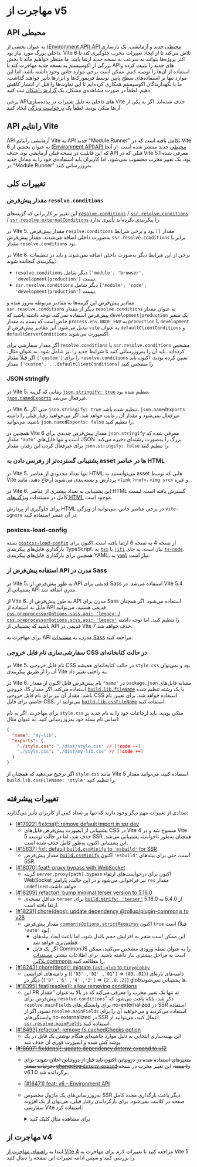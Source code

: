# مهاجرت از v5

## API محیطی

به عنوان بخشی از [(Environment API) API محیطی](/guide/api-environment.md) جدید و آزمایشی، یک بازسازی داخلی بزرگ مورد نیاز بود. Vite 6 تلاش می‌کند تا از ایجاد تغییرات مخرب جلوگیری کند تا اکثر پروژه‌ها بتوانند به سرعت به نسخه جدید ارتقا یابند. ما منتظر خواهیم ماند تا بخش بزرگی از اکوسیستم به نسخه جدید مهاجرت کند تا APIهای جدید را تثبیت کرده و استفاده از آن‌ها را توصیه کنیم. ممکن است برخی موارد خاص وجود داشته باشد، اما این موارد تنها بر استفاده‌های سطح پایین توسط فریمورک‌ها و ابزارها تأثیر خواهند گذاشت. ما با نگهدارندگان اکوسیستم همکاری کرده‌ایم تا این تفاوت‌ها را قبل از انتشار کاهش دهیم. لطفاً در صورت مشاهده‌ی مشکل، یک [گزارش اشکال](https://github.com/vitejs/vite/issues/new?assignees=&labels=pending+triage&projects=&template=bug_report.yml) ثبت کنید.

برخی APIهای داخلی به دلیل تغییرات در پیاده‌سازی Vite حذف شده‌اند. اگر به یکی از آن‌ها متکی بودید، لطفاً یک [درخواست ویژگی](https://github.com/vitejs/vite/issues/new?assignees=&labels=enhancement%3A+pending+triage&projects=&template=feature_request.yml) ایجاد کنید.

## API رانتایم Vite

API آزمایشی رانتایم Vite به API جدید "Module Runner" تکامل یافته است که در Vite 6 به عنوان بخشی از [(Environment API)API محیطی](/guide/api-environment) جدید منتشر شده است. از آنجا که این قابلیت در نسخه قبلی آزمایشی بود، حذف API قبلی که در Vite 5.1 معرفی شده بود، یک تغییر مخرب محسوب نمی‌شود، اما کاربران باید استفاده‌ی خود را به معادل جدید در "Module Runner" به‌روزرسانی کنند.

## تغییرات کلی

### مقدار پیش‌فرض `resolve.conditions`

این تغییر بر کاربرانی که گزینه‌های [`resolve.conditions`](/config/shared-options#resolve-conditions) / [`ssr.resolve.conditions`](/config/ssr-options#ssr-resolve-conditions) / [`ssr.resolve.externalConditions`](/config/ssr-options#ssr-resolve-externalconditions) را پیکربندی نکرده‌اند تأثیری ندارد.

در Vite 5، مقدار پیش‌فرض `resolve.conditions` مقدار `[]` بود و برخی شرایط به‌صورت داخلی اضافه می‌شدند. مقدار پیش‌فرض `ssr.resolve.conditions` برابر با مقدار `resolve.conditions` بود.

در Vite 6، برخی از این شرایط دیگر به‌صورت داخلی اضافه نمی‌شوند
و باید در تنظیمات پیکربندی گنجانده شوند:

- `resolve.conditions` دیگر شامل `['module', 'browser', 'development|production']` نیست.
- `ssr.resolve.conditions` دیگر شامل `['module', 'node', 'development|production']` نیست.

مقادیر پیش‌فرض این گزینه‌ها به مقادیر مربوطه به‌روز شده و `ssr.resolve.conditions` دیگر از مقدار `resolve.conditions` به عنوان مقدار پیش‌فرض استفاده نمی‌کند. توجه داشته باشید که `development|production` یک متغیر خاص است که بسته به مقدار `process.env.NODE_ENV` به `production` یا `development` تبدیل می‌شود. این مقادیر پیش‌فرض از `vite` به عنوان `defaultClientConditions` و `defaultServerConditions` اکسپورت می‌شوند.

اگر مقدار سفارشی برای `resolve.conditions` یا `ssr.resolve.conditions` مشخص کرده‌اید، باید آن را به‌روزرسانی کنید تا شرایط جدید را نیز شامل شود.
به عنوان مثال، اگر قبلاً مقدار `['custom']` را برای `resolve.conditions` تعیین کرده بودید، اکنون باید مقدار `['custom', ...defaultClientConditions]` را مشخص کنید.

### JSON stringify

در Vite 5، زمانی که گزینه [`json.stringify: true`](/config/shared-options#json-stringify) تنظیم شده بود، [`json.namedExports`](/config/shared-options#json-namedexports) غیرفعال می‌شد.

در Vite 6، حتی اگر `json.stringify: true` تنظیم شده باشد، `json.namedExports` غیرفعال نمی‌شود و مقدار آن رعایت خواهد شد. اگر می‌خواهید رفتار قبلی را داشته باشید، می‌توانید `json.namedExports: false` را تنظیم کنید.

همچنین در Vite 6 مقدار پیش‌فرض جدیدی برای `json.stringify` معرفی شده که مقدار `'auto'` است و تنها فایل‌های JSON بزرگ را به‌صورت رشته‌ای ذخیره می‌کند. برای غیرفعال کردن این رفتار، مقدار `json.stringify: false` را تنظیم کنید.

### پشتیبانی گسترده‌تر از رفرنس دادن به asset ها در عناصر HTML

در Vite 5، تنها تعداد محدودی از عناصر HTML می‌توانستند به asset هایی که توسط Vite پردازش و بسته‌بندی می‌شوند ارجاع دهند، مانند `<link href>`، `<img src>` و غیره.

در Vite 6، این پشتیبانی به تعداد بیشتری از عناصر HTML گسترش یافته است. لیست کامل در مستندات [ویژگی‌های HTML](/guide/features.html#html) موجود است.

برای جلوگیری از پردازش HTML در برخی عناصر خاص، می‌توانید از ویژگی `vite-ignore` در آن عنصر استفاده کنید.

### postcss-load-config

بسته [`postcss-load-config`](https://npmjs.com/package/postcss-load-config) از نسخه 4 به نسخه 6 ارتقا یافته است. اکنون برای بارگذاری فایل‌های پیکربندی TypeScript، به [`tsx`](https://www.npmjs.com/package/tsx) یا [`jiti`](https://www.npmjs.com/package/jiti) نیاز است، به جای [`ts-node`](https://www.npmjs.com/package/ts-node). همچنین برای بارگذاری فایل‌های پیکربندی YAML، به [`yaml`](https://www.npmjs.com/package/yaml) نیاز است.

### استفاده پیش‌فرض از API مدرن در Sass

در Vite 5، به طور پیش‌فرض از API قدیمی برای Sass استفاده می‌شد. در Vite 5.4 پشتیبانی از API مدرن اضافه شد.

از Vite 6، به طور پیش‌فرض از API مدرن برای Sass استفاده می‌شود. اگر همچنان مایل به استفاده از API قدیمی هستید، می‌توانید [`css.preprocessorOptions.sass.api: 'legacy'` / `css.preprocessorOptions.scss.api: 'legacy'`](/config/shared-options#css-preprocessoroptions) را تنظیم کنید. اما توجه داشته باشید که پشتیبانی از API قدیمی در Vite 7 حذف خواهد شد.

برای مهاجرت به API مدرن، به [مستندات Sass](https://sass-lang.com/documentation/breaking-changes/legacy-js-api/) مراجعه کنید.

### سفارشی‌سازی نام فایل خروجی CSS در حالت کتابخانه‌ای

در Vite 5، نام فایل خروجی CSS در حالت کتابخانه‌ای همیشه `style.css` بود و نمی‌توان آن را از طریق پیکربندی Vite به راحتی تغییر داد.

در Vite 6، نام پیش‌فرض فایل اکنون از مقدار `"name"` در `package.json` مشابه فایل‌های خروجی JS استفاده می‌کند. اگر مقدار [`build.lib.fileName`](/config/build-options.md#build-lib) با یک رشته تنظیم شده باشد، مقدار آن نیز برای نام فایل خروجی CSS استفاده خواهد شد. برای تعیین نام خاصی برای فایل CSS، می‌توانید از [`build.lib.cssFileName`](/config/build-options.md#build-lib) استفاده کنید.

برای مهاجرت، اگر به نام `style.css` متکی بودید، باید ارجاعات خود را به نام جدید بر اساس نام بسته خود به‌روزرسانی کنید. به عنوان مثال:

```json [package.json]
{
  "name": "my-lib",
  "exports": {
    "./style.css": "./dist/style.css" // [!code --]
    "./style.css": "./dist/my-lib.css" // [!code ++]
  }
}
```

اگر ترجیح می‌دهید که همچنان از `style.css` مانند Vite 5 استفاده کنید، می‌توانید مقدار `build.lib.cssFileName: 'style'‎` را تنظیم کنید.

## تغییرات پیشرفته

تعدادی از تغییرات مهم دیگر وجود دارند که تنها بر تعداد کمی از کاربران تأثیر می‌گذارند:

- [[#17922] fix(css)!: remove default import in ssr dev](https://github.com/vitejs/vite/pull/17922)
  - پشتیبانی از ایمپورت پیش‌فرض فایل‌های CSS در Vite 4 منسوخ شد و در Vite 5 حذف شد، اما در حالت توسعه SSR همچنان به‌طور ناخواسته پشتیبانی می‌شد. این پشتیبانی اکنون به‌طور کامل حذف شده است.
- [[#15637] fix!: default `build.cssMinify` to `'esbuild'` for SSR](https://github.com/vitejs/vite/pull/15637)
  - مقدار پیش‌فرض [`build.cssMinify`](/config/build-options#build-cssminify) اکنون `'esbuild'` است، حتی برای بیلدهای SSR.
- [[#18070] feat!: proxy bypass with WebSocket](https://github.com/vitejs/vite/pull/18070)
  - گزینه `server.proxy[path].bypass` اکنون برای درخواست‌های ارتقاء WebSocket نیز فراخوانی می‌شود و در این حالت، پارامتر `res` مقدار `undefined` خواهد داشت.
- [[#18209] refactor!: bump minimal terser version to 5.16.0](https://github.com/vitejs/vite/pull/18209)
  - حداقل نسخه‌ی `terser` برای [`build.minify: 'terser'`](/config/build-options#build-minify) از 5.4.0 به 5.16.0 ارتقا یافته است.
- [[#18231] chore(deps): update dependency @rollup/plugin-commonjs to v28](https://github.com/vitejs/vite/pull/18231)
  - مقدار پیش‌فرض [`commonjsOptions.strictRequires`](https://github.com/rollup/plugins/blob/master/packages/commonjs/README.md#strictrequires) اکنون `true` است (قبلاً `'auto'` بود).
    - این ممکن است منجر به افزایش حجم باندل شود، اما باعث ایجاد بیلدهای قطعی‌تری خواهد شد.
    - اگر یک فایل CommonJS را به عنوان نقطه ورودی مشخص می‌کنید، ممکن است به مراحل بیشتری نیاز داشته باشید. برای اطلاعات بیشتر، [مستندات پلاگین commonjs](https://github.com/rollup/plugins/blob/master/packages/commonjs/README.md#using-commonjs-files-as-entry-points) را مطالعه کنید.
- [[#18243] chore(deps)!: migrate `fast-glob` to `tinyglobby`](https://github.com/vitejs/vite/pull/18243)
  - دامنه‌های بازه‌ای (`{01..03}` ⇒ `['01', '02', '03']`) و دامنه‌های افزایشی (`{2..8..2}` ⇒ `['2', '4', '6', '8']`) دیگر در globها پشتیبانی نمی‌شوند.
- [[#18395] feat(resolve)!: allow removing conditions](https://github.com/vitejs/vite/pull/18395)
  - این PR نه تنها یک تغییر مخرب را معرفی می‌کند که در بالا به عنوان "مقدار پیش‌فرض برای `resolve.conditions`" ذکر شد، بلکه باعث می‌شود که `resolve.mainFields` برای وابستگی‌های no-externalized در SSR استفاده نشود. اگر از `resolve.mainFields` استفاده می‌کردید و می‌خواهید آن را برای وابستگی‌های no-externalized در SSR اعمال کنید، می‌توانید از [`ssr.resolve.mainFields`](/config/ssr-options#ssr-resolve-mainfields) استفاده کنید.
- [[#18493] refactor!: remove fs.cachedChecks option](https://github.com/vitejs/vite/pull/18493)
  - این بهینه‌سازی انتخابی به دلیل موارد حاشیه‌ای هنگام نوشتن یک فایل در یک پوشه کش شده و ایمپورت فوری آن حذف شد.
- ~~[[#18697] fix(deps)!: update dependency dotenv-expand to v12](https://github.com/vitejs/vite/pull/18697)~~
  - ~~متغیرهای استفاده شده در درونیابی اکنون باید قبل از درونیابی اعلان شوند. برای جزئیات بیشتر، [changelog `dotenv-expand`](https://github.com/motdotla/dotenv-expand/blob/v12.0.1/CHANGELOG.md#1200-2024-11-16) را ببینید.~~ این تغییر مخرب در نسخه v6.1.0 برگردانده شد.
  - [[#16471] feat: v6 - Environment API](https://github.com/vitejs/vite/pull/16471)

  - به‌روزرسانی‌های یک ماژول مخصوص SSR دیگر باعث بارگذاری مجدد کامل صفحه در کلاینت نمی‌شود. برای بازگرداندن رفتار قبلی، می‌توان از یک افزونه سفارشی Vite استفاده کرد:
    <details>
    <summary>برای مشاهده مثال کلیک کنید</summary>

    ```ts
    import type { Plugin, EnvironmentModuleNode } from 'vite'

    function hmrReload(): Plugin {
      return {
        name: 'hmr-reload',
        enforce: 'post',
        hotUpdate: {
          order: 'post',
          handler({ modules, server, timestamp }) {
            if (this.environment.name !== 'ssr') return

            let hasSsrOnlyModules = false

            const invalidatedModules = new Set<EnvironmentModuleNode>()
            for (const mod of modules) {
              if (mod.id == null) continue
              const clientModule =
                server.environments.client.moduleGraph.getModuleById(mod.id)
              if (clientModule != null) continue

              this.environment.moduleGraph.invalidateModule(
                mod,
                invalidatedModules,
                timestamp,
                true,
              )
              hasSsrOnlyModules = true
            }

            if (hasSsrOnlyModules) {
              server.ws.send({ type: 'full-reload' })
              return []
            }
          },
        },
      }
    }
    ```

    </details>

## مهاجرت از v4

ابتدا به [راهنمای مهاجرت از Vite 4](https://v5.vite.dev/guide/migration.html) مراجعه کنید تا تغییرات لازم برای مهاجرت به Vite 5 را بررسی کنید و سپس ادامه تغییرات این صفحه را دنبال کنید.
